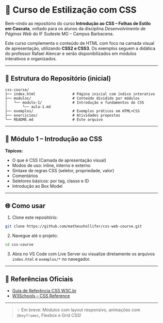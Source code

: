 # 🎨 Curso de Estilização com CSS

Bem-vindo ao repositório do curso **Introdução ao CSS – Folhas de Estilo em Cascata**, voltado para os alunos da disciplina *Desenvolvimento de Páginas Web* do IF Sudeste MG – Campus Barbacena.

Este curso complementa o conteúdo de HTML com foco na camada visual de apresentação, utilizando **CSS2 e CSS3**. Os exemplos seguem a didática do professor Rafael Alencar e serão disponibilizados em módulos interativos e organizados.

---

## 📁 Estrutura do Repositório (inicial)

```
css-course/
├── index.html                 # Página inicial com índice interativo
├── modulos/                   # Conteúdo dividido por módulos
│   └── modulo-1/              # Introdução e fundamentos do CSS
│       └── aula-1.md
├── exemplos/                  # Exemplos práticos em HTML+CSS
├── exercicios/                # Atividades propostas
└── README.md                  # Este arquivo
```

---

## 📘 Módulo 1 – Introdução ao CSS

**Tópicos:**

* O que é CSS (Camada de apresentação visual)
* Modos de uso: inline, interno e externo
* Sintaxe de regras CSS (seletor, propriedade, valor)
* Comentários
* Seletores básicos: por tag, classe e ID
* Introdução ao Box Model

---

## 🌐 Como usar

1. Clone este repositório:

```bash
git clone https://github.com/matheushollifer/css-web-course.git
```

2. Navegue até o projeto:

```bash
cd css-course
```

3. Abra no VS Code com Live Server ou visualize diretamente os arquivos `index.html` e `exemplos/*` no navegador.

---

## 📌 Referências Oficiais

* [Guia de Referência CSS W3C.br](http://www.w3c.br/divulgacao/guiasreferencia/css2/)
* [W3Schools – CSS Reference](https://www.w3schools.com/cssref/default.asp)

---

> 💡 Em breve: Módulos com layout responsivo, animações com `@keyframes`, Flexbox e Grid CSS!
